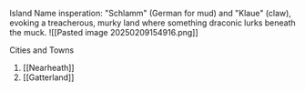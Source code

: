 

Island Name insperation: "Schlamm" (German for mud) and "Klaue" (claw), evoking a treacherous, murky land where something draconic lurks beneath the muck.
![[Pasted image 20250209154916.png]]

Cities and Towns
1. [[Nearheath]]
2. [[Gatterland]]

